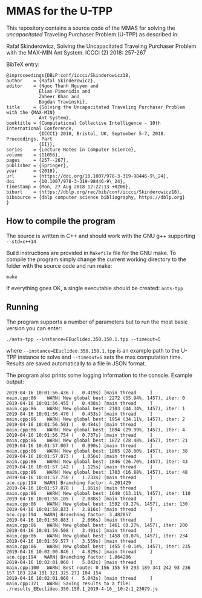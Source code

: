# MMAS for the U-TPP

This repository contains a source code of the MMAS for solving the
_uncapacitated_ Traveling Purchaser Problem (U-TPP) as described in:

Rafał Skinderowicz, Solving the Uncapacitated Traveling Purchaser Problem with
the MAX-MIN Ant System. ICCCI (2) 2018: 257-267

BibTeX entry:

    @inproceedings{DBLP:conf/iccci/Skinderowicz18,
    author    = {Rafal Skinderowicz},
    editor    = {Ngoc Thanh Nguyen and
                Elias Pimenidis and
                Zaheer Khan and
                Bogdan Trawinski},
    title     = {Solving the Uncapacitated Traveling Purchaser Problem with the {MAX-MIN}
                Ant System},
    booktitle = {Computational Collective Intelligence - 10th International Conference,
                {ICCCI} 2018, Bristol, UK, September 5-7, 2018. Proceedings, Part
                {II}},
    series    = {Lecture Notes in Computer Science},
    volume    = {11056},
    pages     = {257--267},
    publisher = {Springer},
    year      = {2018},
    url       = {https://doi.org/10.1007/978-3-319-98446-9\_24},
    doi       = {10.1007/978-3-319-98446-9\_24},
    timestamp = {Mon, 27 Aug 2018 12:22:13 +0200},
    biburl    = {https://dblp.org/rec/bib/conf/iccci/Skinderowicz18},
    bibsource = {dblp computer science bibliography, https://dblp.org}
    }

## How to compile the program

The source is written in C++ and should work with the GNU g++ supporting
`--std=c++14`

Build instructions are provided in `Makefile` file for the GNU make.
To compile the program simply change the current working directory
to the folder with the source code and run make:

    make

If everything goes OK, a single executable should be created:
`ants-tpp`

## Running

The program supports a number of parameters but to run the most basic version
you can enter:

    ./ants-tpp --instance=EEuclideo.350.150.1.tpp --timeout=5

where `--instance=EEuclideo.350.150.1.tpp` is an example path to the U-TPP
instance to solve and `--timeout=5` sets the max computation time.
Results are saved automatically to a file in JSON format.

The program also prints some logging information to the console. Example
output:

    2019-04-16 10:01:56.436 (   0.419s) [main thread     ]               main.cpp:86    WARN| New global best: 2272 (55.94%, 1457), iter: 0
    2019-04-16 10:01:56.455 (   0.438s) [main thread     ]               main.cpp:86    WARN| New global best: 2103 (44.34%, 1457), iter: 1
    2019-04-16 10:01:56.470 (   0.453s) [main thread     ]               main.cpp:86    WARN| New global best: 1954 (34.11%, 1457), iter: 2
    2019-04-16 10:01:56.501 (   0.484s) [main thread     ]               main.cpp:86    WARN| New global best: 1894 (29.99%, 1457), iter: 4
    2019-04-16 10:01:56.754 (   0.737s) [main thread     ]               main.cpp:86    WARN| New global best: 1872 (28.48%, 1457), iter: 21
    2019-04-16 10:01:57.007 (   0.990s) [main thread     ]               main.cpp:86    WARN| New global best: 1865 (28.00%, 1457), iter: 38
    2019-04-16 10:01:57.073 (   1.056s) [main thread     ]               main.cpp:86    WARN| New global best: 1846 (26.70%, 1457), iter: 43
    2019-04-16 10:01:57.142 (   1.125s) [main thread     ]               main.cpp:86    WARN| New global best: 1703 (16.88%, 1457), iter: 48
    2019-04-16 10:01:57.750 (   1.733s) [main thread     ]                aco.cpp:194   WARN| Branching factor: 4.201429
    2019-04-16 10:01:57.878 (   1.861s) [main thread     ]               main.cpp:86    WARN| New global best: 1648 (13.11%, 1457), iter: 110
    2019-04-16 10:01:58.105 (   2.088s) [main thread     ]               main.cpp:86    WARN| New global best: 1592 (9.27%, 1457), iter: 130
    2019-04-16 10:01:58.833 (   2.816s) [main thread     ]                aco.cpp:194   WARN| Branching factor: 3.482857
    2019-04-16 10:01:58.883 (   2.866s) [main thread     ]               main.cpp:86    WARN| New global best: 1461 (0.27%, 1457), iter: 200
    2019-04-16 10:01:59.508 (   3.491s) [main thread     ]               main.cpp:86    WARN| New global best: 1458 (0.07%, 1457), iter: 234
    2019-04-16 10:01:59.577 (   3.559s) [main thread     ]               main.cpp:86    WARN| New global best: 1455 (-0.14%, 1457), iter: 235
    2019-04-16 10:02:00.846 (   4.829s) [main thread     ]                aco.cpp:194   WARN| Branching factor: 1.064286
    2019-04-16 10:02:01.060 (   5.042s) [main thread     ]               main.cpp:100   WARN| Best route: 0 156 155 59 293 189 341 242 93 236 157 183 224 181 321 325 271 104 154
    2019-04-16 10:02:01.060 (   5.043s) [main thread     ]               main.cpp:321   WARN| Saving results to a file: ./results_EEuclideo.350.150.1_2019-4-16__10:2:1_23079.js
